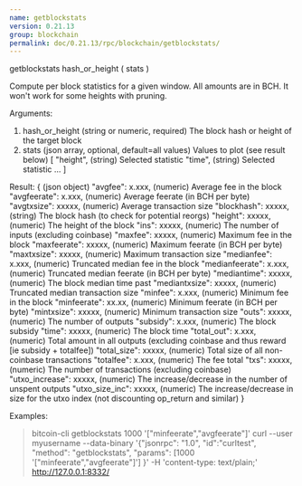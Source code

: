 ```yaml
---
name: getblockstats
version: 0.21.13
group: blockchain
permalink: doc/0.21.13/rpc/blockchain/getblockstats/
---
```


getblockstats hash_or_height ( stats )

Compute per block statistics for a given window. All amounts are in BCH.
It won't work for some heights with pruning.

Arguments:
1. hash_or_height    (string or numeric, required) The block hash or height of the target block
2. stats             (json array, optional, default=all values) Values to plot (see result below)
     [
       "height",     (string) Selected statistic
       "time",       (string) Selected statistic
       ...
     ]

Result:
{                           (json object)
  "avgfee": x.xxx,          (numeric) Average fee in the block
  "avgfeerate": x.xxx,      (numeric) Average feerate (in BCH per byte)
  "avgtxsize": xxxxx,       (numeric) Average transaction size
  "blockhash": xxxxx,       (string) The block hash (to check for potential reorgs)
  "height": xxxxx,          (numeric) The height of the block
  "ins": xxxxx,             (numeric) The number of inputs (excluding coinbase)
  "maxfee": xxxxx,          (numeric) Maximum fee in the block
  "maxfeerate": xxxxx,      (numeric) Maximum feerate (in BCH per byte)
  "maxtxsize": xxxxx,       (numeric) Maximum transaction size
  "medianfee": x.xxx,       (numeric) Truncated median fee in the block
  "medianfeerate": x.xxx,   (numeric) Truncated median feerate (in BCH per byte)
  "mediantime": xxxxx,      (numeric) The block median time past
  "mediantxsize": xxxxx,    (numeric) Truncated median transaction size
  "minfee": x.xxx,          (numeric) Minimum fee in the block
  "minfeerate": xx.xx,      (numeric) Minimum feerate (in BCH per byte)
  "mintxsize": xxxxx,       (numeric) Minimum transaction size
  "outs": xxxxx,            (numeric) The number of outputs
  "subsidy": x.xxx,         (numeric) The block subsidy
  "time": xxxxx,            (numeric) The block time
  "total_out": x.xxx,       (numeric) Total amount in all outputs (excluding coinbase and thus reward [ie subsidy + totalfee])
  "total_size": xxxxx,      (numeric) Total size of all non-coinbase transactions
  "totalfee": x.xxx,        (numeric) The fee total
  "txs": xxxxx,             (numeric) The number of transactions (excluding coinbase)
  "utxo_increase": xxxxx,   (numeric) The increase/decrease in the number of unspent outputs
  "utxo_size_inc": xxxxx,   (numeric) The increase/decrease in size for the utxo index (not discounting op_return and similar)
}

Examples:
> bitcoin-cli getblockstats 1000 '["minfeerate","avgfeerate"]'
> curl --user myusername --data-binary '{"jsonrpc": "1.0", "id":"curltest", "method": "getblockstats", "params": [1000 '["minfeerate","avgfeerate"]'] }' -H 'content-type: text/plain;' http://127.0.0.1:8332/


